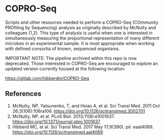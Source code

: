 COPRO-Seq
=========
Scripts and other resources needed to perform a COPRO-Seq (COmmunity PROfiling by Sequencing) analysis as originally described by McNulty and colleagues (1,2). This type of analysis is useful when one is interested in simultaneously measuring the proportional representation of many different microbes in an experimental sample. It is most appropriate when working with defined consortia of known, sequenced organisms.

IMPORTANT NOTE: The pipeline archived within this repo is now deprecated. Those interested in COPRO-Seq are encouraged to explore an updated version currently housed at the following location:

https://gitlab.com/hibberdm/COPRO-Seq

References
----------
1) McNulty, NP, Yatsunenko, T, and Hsiao A, et al. Sci Transl Med. 2011 Oct 26;3(106):106ra106. https://doi.org/10.1126/scitranslmed.3002701
2) McNulty, NP, et al. PLoS Biol. 2013;11(8):e1001637.  https://doi.org/10.1371/journal.pbio.1001637
3) Hibberd MC, et al. Sci Transl Med. 2017 May 17;9(390). pii: eaal4069. https://doi.org/10.1126/scitranslmed.aal4069